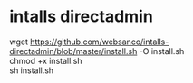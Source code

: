 # intalls directadmin
wget https://github.com/websanco/intalls-directadmin/blob/master/install.sh -O install.sh  
chmod +x install.sh  
sh install.sh  
